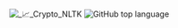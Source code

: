 ![_📈_Crypto_NLTK](https://user-images.githubusercontent.com/75039352/178273819-f9adf16d-b72d-4ea4-be39-75067f82c0c3/style=centerme.png)
![GitHub top language](https://img.shields.io/github/languages/top/aiszymon/Crypto-NLTK-)


